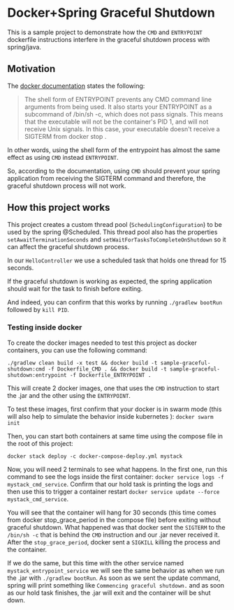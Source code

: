 # Docker+Spring Graceful Shutdown

This is a sample project to demonstrate how the `CMD` and `ENTRYPOINT` dockerfile instructions interfere in the graceful
shutdown process with spring/java.

## Motivation

The [docker documentation](https://docs.docker.com/reference/dockerfile/#entrypoint) states the following:

> The shell form of ENTRYPOINT prevents any CMD command line arguments from being used. It also starts your ENTRYPOINT as a subcommand of /bin/sh -c, which does not pass signals. This means that the executable will not be the container's PID 1, and will not receive Unix signals. In this case, your executable doesn't receive a SIGTERM from docker stop <container>.

In other words, using the shell form of the entrypoint has almost the same effect as using `CMD` instead `ENTRYPOINT`.

So, according to the documentation, using `CMD` should prevent your spring application from receiving the SIGTERM command and therefore, the graceful shutdown process will not work.

## How this project works

This project creates a custom thread pool (`SchedulingConfiguration`) to be used by the spring @Scheduled. This thread pool also has the properties `setAwaitTerminationSeconds` and `setWaitForTasksToCompleteOnShutdown`
so it can affect the graceful shutdown process.

In our `HelloController` we use a scheduled task that holds one thread for 15 seconds.

If the graceful shutdown is working as expected, the spring application should wait for the task to finish before exiting.

And indeed, you can confirm that this works by running `./gradlew bootRun` followed by `kill PID`.

### Testing inside docker

To create the docker images needed to test this project as docker containers, you can use the following command:

```shell
./gradlew clean build -x test && docker build -t sample-graceful-shutdown:cmd -f Dockerfile_CMD . && docker build -t sample-graceful-shutdown:entrypoint -f Dockerfile_ENTRYPOINT .
```

This will create 2 docker images, one that uses the `CMD` instruction to start the .jar and the other using the `ENTRYPOINT`.

To test these images, first confirm that your docker is in swarm mode (this will also help to simulate the behavior inside kubernetes ): `docker swarm init`

Then, you can start both containers at same time using the compose file in the root of this project:

```shell
docker stack deploy -c docker-compose-deploy.yml mystack
```

Now, you will need 2 terminals to see what happens.
In the first one, run this command to see the logs inside the first container: `docker service logs -f mystack_cmd_service`.
Confirm that our hold task is printing the logs and then use this to trigger a container restart `docker service update --force mystack_cmd_service`.

You will see that the container will hang for 30 seconds (this time comes from docker stop_grace_period in the compose file) before exiting without
graceful shutdown. What happened was that docker sent the `SIGTERM` to the `/bin/sh -c` that is behind the `CMD` instruction and our .jar never received it.
After the `stop_grace_period`, docker sent a `SIGKILL` killing the process and the container.

If we do the same, but this time with the other service named `mystack_entrypoint_service` we will see the same behavior as when we run the .jar with `./gradlew bootRun`.
As soon as we sent the update command, spring will print something like `Commencing graceful shutdown.` and as soon as our hold task finishes, the .jar will exit and the container will be
shut down.
